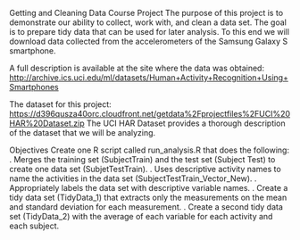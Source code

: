 Getting and Cleaning Data Course Project 
The purpose of this project is to demonstrate our ability to collect, work with,
and clean a data set. The goal is to prepare tidy data that can be used for later
analysis. To this end we will download data collected from the accelerometers of 
the Samsung Galaxy S smartphone. 

A full description is available at the site where the data was obtained:
http://archive.ics.uci.edu/ml/datasets/Human+Activity+Recognition+Using+Smartphones

The dataset for this project:
https://d396qusza40orc.cloudfront.net/getdata%2Fprojectfiles%2FUCI%20HAR%20Dataset.zip
The UCI HAR Dataset provides a thorough description of the dataset that we will be
analyzing.

Objectives
    Create one R script called run_analysis.R that does the following:
      .	Merges the training set (SubjectTrain) and the test set (Subject Test) 
            to create one data set (SubjetTestTrain).
      .	Uses descriptive activity names to name the activities in the data 
            set (SubjectTestTrain_Vector_New).
      .	Appropriately labels the data set with descriptive variable names.
      .	Create a tidy data set (TidyData_1) that extracts only the 
            measurements on the mean and standard deviation for each measurement.
      .	Create a second tidy data set (TidyData_2) with the average of each 
            variable for each activity and each subject.
